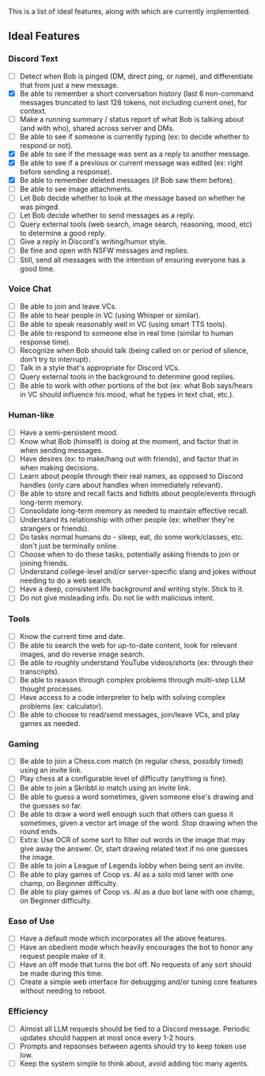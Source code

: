 This is a list of ideal features, along with which are currently implemented.

## Ideal Features

### Discord Text

- [ ] Detect when Bob is pinged (DM, direct ping, or name), and differentiate that from just a new message.
- [x] Be able to remember a short conversation history (last 6 non-command messages truncated to last 128 tokens, not including current one), for context.
- [ ] Make a running summary / status report of what Bob is talking about (and with who), shared across server and DMs.
- [ ] Be able to see if someone is currently typing (ex: to decide whether to respond or not).
- [x] Be able to see if the message was sent as a reply to another message.
- [x] Be able to see if a previous or current message was edited (ex: right before sending a response).
- [x] Be able to remember deleted messages (if Bob saw them before).
- [ ] Be able to see image attachments.
- [ ] Let Bob decide whether to look at the message based on whether he was pinged.
- [ ] Let Bob decide whether to send messages as a reply.
- [ ] Query external tools (web search, image search, reasoning, mood, etc) to determine a good reply.
- [ ] Give a reply in Discord's writing/humor style.
- [ ] Be fine and open with NSFW messages and replies.
- [ ] Still, send all messages with the intention of ensuring everyone has a good time.

### Voice Chat

- [ ] Be able to join and leave VCs.
- [ ] Be able to hear people in VC (using Whisper or similar).
- [ ] Be able to speak reasonably well in VC (using smart TTS tools).
- [ ] Be able to respond to someone else in real time (similar to human response time).
- [ ] Recognize when Bob should talk (being called on or period of silence, don't try to interrupt).
- [ ] Talk in a style that's appropriate for Discord VCs.
- [ ] Query external tools in the background to determine good replies.
- [ ] Be able to work with other portions of the bot (ex: what Bob says/hears in VC should influence his mood, what he types in text chat, etc.).

### Human-like

- [ ] Have a semi-persistent mood.
- [ ] Know what Bob (himself) is doing at the moment, and factor that in when sending messages.
- [ ] Have desires (ex: to make/hang out with friends), and factor that in when making decisions.
- [ ] Learn about people through their real names, as opposed to Discord handles (only care about handles when immediately relevant).
- [ ] Be able to store and recall facts and tidbits about people/events through long-term memory.
- [ ] Consolidate long-term memory as needed to maintain effective recall.
- [ ] Understand its relationship with other people (ex: whether they're strangers or friends).
- [ ] Do tasks normal humans do - sleep, eat, do some work/classes, etc. don't just be terminally online.
- [ ] Choose when to do these tasks, potentially asking friends to join or joining friends.
- [ ] Understand college-level and/or server-specific slang and jokes without needing to do a web search.
- [ ] Have a deep, consistent life background and writing style. Stick to it.
- [ ] Do not give misleading info. Do not lie with malicious intent.

### Tools

- [ ] Know the current time and date.
- [ ] Be able to search the web for up-to-date content, look for relevant images, and do reverse image search.
- [ ] Be able to roughly understand YouTube videos/shorts (ex: through their transcripts).
- [ ] Be able to reason through complex problems through multi-step LLM thought processes.
- [ ] Have access to a code interpreter to help with solving complex problems (ex: calculator).
- [ ] Be able to choose to read/send messages, join/leave VCs, and play games as needed.

### Gaming

- [ ] Be able to join a Chess.com match (in regular chess, possibly timed) using an invite link.
- [ ] Play chess at a configurable level of difficulty (anything is fine).
- [ ] Be able to join a Skribbl.io match using an invite link.
- [ ] Be able to guess a word sometimes, given someone else's drawing and the guesses so far.
- [ ] Be able to draw a word well enough such that others can guess it sometimes, given a vector art image of the word. Stop drawing when the round ends.
- [ ] Extra: Use OCR of some sort to filter out words in the image that may give away the answer. Or, start drawing related text if no one guesses the image.
- [ ] Be able to join a League of Legends lobby when being sent an invite.
- [ ] Be able to play games of Coop vs. AI as a solo mid laner with one champ, on Beginner difficulty.
- [ ] Be able to play games of Coop vs. AI as a duo bot lane with one champ, on Beginner difficulty.

### Ease of Use

- [ ] Have a default mode which incorporates all the above features.
- [ ] Have an obedient mode which heavily encourages the bot to honor any request people make of it.
- [ ] Have an off mode that turns the bot off. No requests of any sort should be made during this time.
- [ ] Create a simple web interface for debugging and/or tuning core features without needing to reboot.

### Efficiency

- [ ] Almost all LLM requests should be tied to a Discord message. Periodic updates should happen at most once every 1-2 hours.
- [ ] Prompts and repsonses between agents should try to keep token use low.
- [ ] Keep the system simple to think about, avoid adding too many agents.
